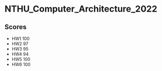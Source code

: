 # NTHU_Computer_Architecture_2022
## Scores
- HW1 100
- HW2 97
- HW3 95
- HW4 94
- HW5 100
- HW6 100
